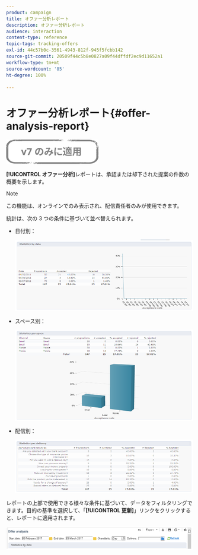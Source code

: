 ```yaml
---
product: campaign
title: オファー分析レポート
description: オファー分析レポート
audience: interaction
content-type: reference
topic-tags: tracking-offers
exl-id: 44c57b0c-3561-4943-812f-945f5fcbb142
source-git-commit: 20509f44c5b8e0827a09f44dffdf2ec9d11652a1
workflow-type: tm+mt
source-wordcount: '85'
ht-degree: 100%

---
```


# オファー分析レポート{#offer-analysis-report}

![](../../assets/v7-only.svg)

**[!UICONTROL オファー分析]**&#x200B;レポートは、承認または却下された提案の件数の概要を示します。

>[!NOTE]
>
>この機能は、オンラインでのみ表示され、配信責任者のみが使用できます。

統計は、次の 3 つの条件に基づいて並べ替えられます。

* 日付別：

   ![](assets/offer_report_perdate.png)

* スペース別：

   ![](assets/offer_report_perspaces.png)

* 配信別：

   ![](assets/offer_report_perdeliveries.png)

レポートの上部で使用できる様々な条件に基づいて、データをフィルタリングできます。目的の基準を選択して、「**[!UICONTROL 更新]**」リンクをクリックすると、レポートに適用されます。

![](assets/offer_report_criteria.png)
